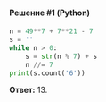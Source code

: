 #### Решение #1 (Python)
```python
n = 49**7 + 7**21 - 7
s = ''
while n > 0:
	s = str(n % 7) + s
	n //= 7
print(s.count('6'))
```
**Ответ:** 13.
